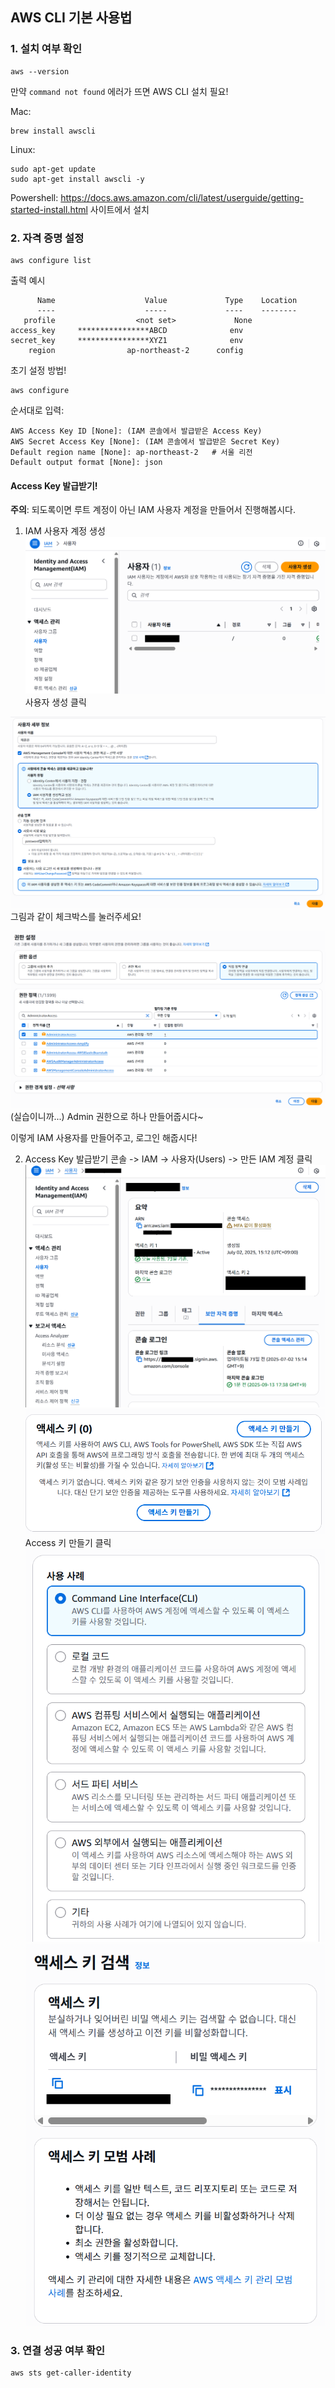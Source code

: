 ## AWS CLI 기본 사용법

### 1. 설치 여부 확인
```
aws --version
```
만약 `command not found` 에러가 뜨면 AWS CLI 설치 필요!

Mac:
```
brew install awscli
```

Linux:
```
sudo apt-get update
sudo apt-get install awscli -y
```

Powershell:
https://docs.aws.amazon.com/cli/latest/userguide/getting-started-install.html 사이트에서 설치

### 2. 자격 증명 설정
```
aws configure list
```
출력 예시
```
      Name                    Value             Type    Location
      ----                    -----             ----    --------
   profile                  <not set>             None
access_key     ****************ABCD              env
secret_key     ****************XYZ1              env
    region                ap-northeast-2      config
```

초기 설정 방법!
```
aws configure
```
순서대로 입력:
```
AWS Access Key ID [None]: (IAM 콘솔에서 발급받은 Access Key)
AWS Secret Access Key [None]: (IAM 콘솔에서 발급받은 Secret Key)
Default region name [None]: ap-northeast-2   # 서울 리전
Default output format [None]: json
```

#### Access Key 발급받기!
**주의**: 되도록이면 루트 계정이 아닌 IAM 사용자 계정을 만들어서 진행해봅시다.

1. IAM 사용자 계정 생성
![alt text](1-create-user.png)
사용자 생성 클릭

![alt text](2-user-info.png)
그림과 같이 체크박스를 눌러주세요!

![alt text](3-permission-settings.png)
(실습이니까...) Admin 권한으로 하나 만들어줍시다~

이렇게 IAM 사용자를 만들어주고, 로그인 해줍시다!

2. Access Key 발급받기
콘솔 -> IAM -> 사용자(Users) -> 만든 IAM 계정 클릭
![alt text](4-security-credentials.png)
![alt text](5-access-key1.png)
Access 키 만들기 클릭
![alt text](6-access-key2.png)
![alt text](7-access-key3.png)

### 3. 연결 성공 여부 확인
```
aws sts get-caller-identity
```